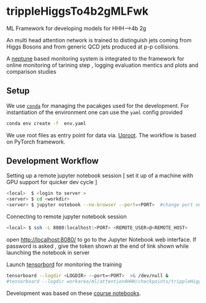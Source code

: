 # trippleHiggsTo4b2gMLFwk

ML Framework for developing models for HHH-->4b 2g 

An multi head attention network is trained to distinguish jets coming from Higgs Bosons and from generic QCD jets produced at p-p collisions.

A [neptune](https://app.neptune.ai/) based monitoring system is integrated to the framework for online monitoring of tarining step , logging evaluation mentics and plots and comparison studies 

## Setup

We use [`conda`](https://conda.io/projects/conda/en/latest/index.html) for managing the pacakges used for the development.
For instantiation of the environment one can use the `yaml` config provided

```bash 
conda env create -f  env.yaml
```

We use root files as entry point for data via. [Uproot](https://uproot.readthedocs.io/en/latest/index.html). The workflow is based on PyTorch framework. 


## Development Workflow

Setting up a remote jupyter notebook session [ set it up of a machine with GPU support for quicker dev cycle ]
```bash 
<local>  $ <login to server >
<server> $ cd <workdir>
<server> $ jupyter notebook --no-browser --port=<PORT>  #change port number if the posrt is busy 
```

Connecting to remote jupyter notebook session
```bash
<local> $ ssh -L 8080:localhost:<PORT> <REMOTE_USER>@<REMOTE_HOST>
```
open [http://localhost:8080/](http://localhost:8080/) to go to the Jupyter Notebook web interface. If password is asked , give the token shown at the end of link shown while launching the notebook in server


Launch [tensorbord](https://www.tensorflow.org/tensorboard) for monitoring the training
```bash
tensorboard --logdir <LOGDIR> --port=<PORT>  >& /dev/null &
#tensorboard --logdir workarea/ml/attention4HHH/checkpoints/trippleHiggsVsQCD/lightning_logs/ --port=8008 >& /dev/null &
```


Development was based on these [course notebooks](https://uvadlc-notebooks.readthedocs.io/en/latest/index.html).
